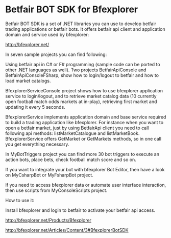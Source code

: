 # Betfair BOT SDK for Bfexplorer

Betfair BOT SDK is a set of .NET libraries you can use to develop betfair trading applications or betfair bots. It offers betfair api client and application domain and service used by bfexplorer:

http://bfexplorer.net/

In seven sample projects you can find following:

Using betfair api in C# or F# programming (sample code can be ported to other .NET languages as well). Two projects BetfairApiConsole and BetfairApiConsoleFSharp, show how to login/logout to betfair and how to load market catalogs.

BfexplorerServiceConsole project shows how to use bfexplorer application service to login/logout, and to retrieve market catalog data (10 currently open football match odds markets at in-play), retrieving first market and updating it every 5 seconds. 

BfexplorerService implements application domain and base service required to build a trading application like bfexplorer. For instance when you want to open a betfair market, just by using BetfairApi client you need to call following api methods: listMarketCatalogue and listMarketBook. BfexplorerService offers GetMarket or GetMarkets methods, so in one call you get everything necessary.

In MyBotTriggers project you can find more 30 bot triggers to execute an action bots, place bets, check football match score and so on.

If you want to integrate your bot with bfexplorer Bot Editor, then have a look on MyCsharpBot or MyFsharpBot project.

If you need to access bfexplorer data or automate user interface interaction, then use scripts from MyConsoleScripts project.

How to use it:

Install bfexplorer and login to betfair to activate your betfair api access. 

http://bfexplorer.net/Products/Bfexplorer

http://bfexplorer.net/Articles/Content/3#BfexplorerBotSDK

